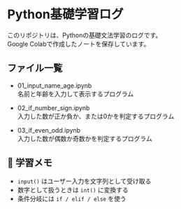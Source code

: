 # Python基礎学習ログ
このリポジトリは、Pythonの基礎文法学習のログです。  
Google Colabで作成したノートを保存しています。  

## ファイル一覧
- 01_input_name_age.ipynb  
  名前と年齢を入力して表示するプログラム

- 02_if_number_sign.ipynb  
  入力した数が正か負か、または0かを判定するプログラム

- 03_if_even_odd.ipynb  
  入力した数が偶数か奇数かを判定するプログラム



## 📝 学習メモ
- `input()` はユーザー入力を文字列として受け取る  
- 数字として扱うときは `int()` に変換する  
- 条件分岐には `if / elif / else` を使う
